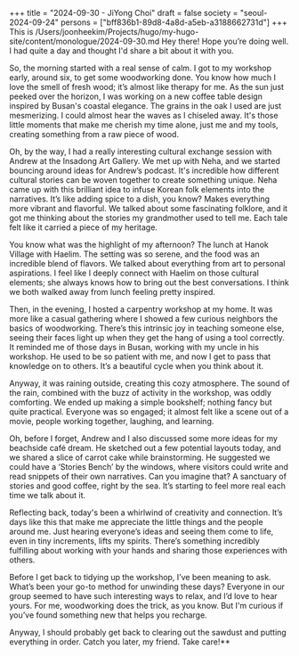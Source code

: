 +++
title = "2024-09-30 - JiYong Choi"
draft = false
society = "seoul-2024-09-24"
persons = ["bff836b1-89d8-4a8d-a5eb-a3188662731d"]
+++
This is /Users/joonheekim/Projects/hugo/my-hugo-site/content/monologue/2024-09-30.md
Hey there! Hope you’re doing well. I had quite a day and thought I'd share a bit about it with you.

So, the morning started with a real sense of calm. I got to my workshop early, around six, to get some woodworking done. You know how much I love the smell of fresh wood; it’s almost like therapy for me. As the sun just peeked over the horizon, I was working on a new coffee table design inspired by Busan's coastal elegance. The grains in the oak I used are just mesmerizing. I could almost hear the waves as I chiseled away. It's those little moments that make me cherish my time alone, just me and my tools, creating something from a raw piece of wood.

Oh, by the way, I had a really interesting cultural exchange session with Andrew at the Insadong Art Gallery. We met up with Neha, and we started bouncing around ideas for Andrew’s podcast. It's incredible how different cultural stories can be woven together to create something unique. Neha came up with this brilliant idea to infuse Korean folk elements into the narratives. It’s like adding spice to a dish, you know? Makes everything more vibrant and flavorful. We talked about some fascinating folklore, and it got me thinking about the stories my grandmother used to tell me. Each tale felt like it carried a piece of my heritage.

You know what was the highlight of my afternoon? The lunch at Hanok Village with Haelim. The setting was so serene, and the food was an incredible blend of flavors. We talked about everything from art to personal aspirations. I feel like I deeply connect with Haelim on those cultural elements; she always knows how to bring out the best conversations. I think we both walked away from lunch feeling pretty inspired.

Then, in the evening, I hosted a carpentry workshop at my home. It was more like a casual gathering where I showed a few curious neighbors the basics of woodworking. There’s this intrinsic joy in teaching someone else, seeing their faces light up when they get the hang of using a tool correctly. It reminded me of those days in Busan, working with my uncle in his workshop. He used to be so patient with me, and now I get to pass that knowledge on to others. It’s a beautiful cycle when you think about it.

Anyway, it was raining outside, creating this cozy atmosphere. The sound of the rain, combined with the buzz of activity in the workshop, was oddly comforting. We ended up making a simple bookshelf; nothing fancy but quite practical. Everyone was so engaged; it almost felt like a scene out of a movie, people working together, laughing, and learning.

Oh, before I forget, Andrew and I also discussed some more ideas for my beachside café dream. He sketched out a few potential layouts today, and we shared a slice of carrot cake while brainstorming. He suggested we could have a ‘Stories Bench’ by the windows, where visitors could write and read snippets of their own narratives. Can you imagine that? A sanctuary of stories and good coffee, right by the sea. It’s starting to feel more real each time we talk about it.

Reflecting back, today's been a whirlwind of creativity and connection. It’s days like this that make me appreciate the little things and the people around me. Just hearing everyone’s ideas and seeing them come to life, even in tiny increments, lifts my spirits. There’s something incredibly fulfilling about working with your hands and sharing those experiences with others.

Before I get back to tidying up the workshop, I’ve been meaning to ask. What’s been your go-to method for unwinding these days? Everyone in our group seemed to have such interesting ways to relax, and I’d love to hear yours. For me, woodworking does the trick, as you know. But I'm curious if you’ve found something new that helps you recharge.

Anyway, I should probably get back to clearing out the sawdust and putting everything in order. Catch you later, my friend. Take care!**
